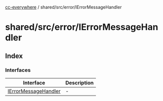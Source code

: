 [cc-everywhere](../../../../index.md) / shared/src/error/IErrorMessageHandler

# shared/src/error/IErrorMessageHandler

## Index

### Interfaces

| Interface | Description |
| ------ | ------ |
| [IErrorMessageHandler](interfaces/IErrorMessageHandler.md) | - |
